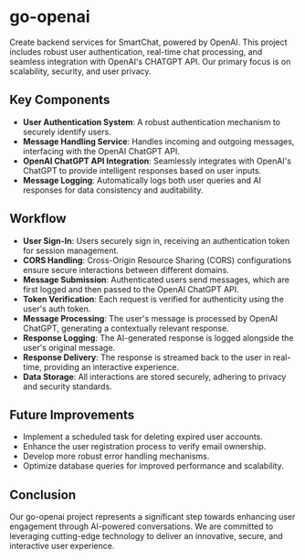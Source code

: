 # go-openai

Create backend services for SmartChat, powered by OpenAI. This project includes robust user authentication, real-time chat processing, and seamless integration with OpenAI's CHATGPT API. Our primary focus is on scalability, security, and user privacy.

## Key Components

- **User Authentication System**: A robust authentication mechanism to securely identify users.
- **Message Handling Service**: Handles incoming and outgoing messages, interfacing with the OpenAI ChatGPT API.
- **OpenAI ChatGPT API Integration**: Seamlessly integrates with OpenAI's ChatGPT to provide intelligent responses based on user inputs.
- **Message Logging**: Automatically logs both user queries and AI responses for data consistency and auditability.

## Workflow

- **User Sign-In**: Users securely sign in, receiving an authentication token for session management.
- **CORS Handling**: Cross-Origin Resource Sharing (CORS) configurations ensure secure interactions between different domains.
- **Message Submission**: Authenticated users send messages, which are first logged and then passed to the OpenAI ChatGPT API.
- **Token Verification**: Each request is verified for authenticity using the user's auth token.
- **Message Processing**: The user's message is processed by OpenAI ChatGPT, generating a contextually relevant response.
- **Response Logging**: The AI-generated response is logged alongside the user's original message.
- **Response Delivery**: The response is streamed back to the user in real-time, providing an interactive experience.
- **Data Storage**: All interactions are stored securely, adhering to privacy and security standards.

## Future Improvements

- Implement a scheduled task for deleting expired user accounts.
- Enhance the user registration process to verify email ownership.
- Develop more robust error handling mechanisms.
- Optimize database queries for improved performance and scalability.

## Conclusion

Our go-openai project represents a significant step towards enhancing user engagement through AI-powered conversations. We are committed to leveraging cutting-edge technology to deliver an innovative, secure, and interactive user experience.

